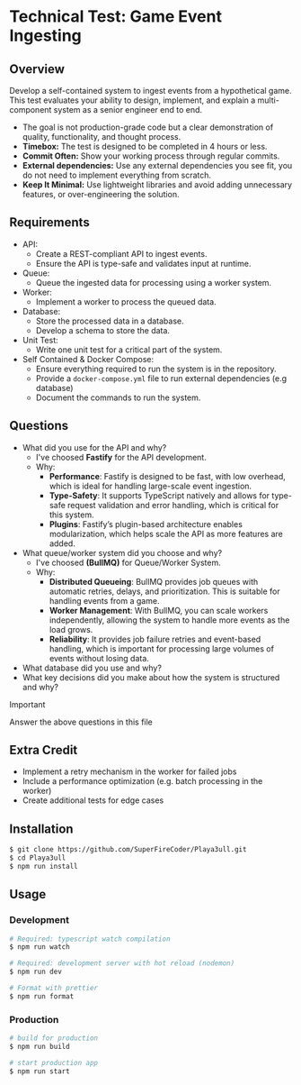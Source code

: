 # Technical Test: Game Event Ingesting
## Overview
Develop a self-contained system to ingest events from a hypothetical game.
This test evaluates your ability to design, implement, and explain a multi-component system as a senior engineer end to end.

- The goal is not production-grade code but a clear demonstration of quality, functionality, and thought process.
- **Timebox:** The test is designed to be completed in 4 hours or less.
- **Commit Often:** Show your working process through regular commits.
- **External dependencies:** Use any external dependencies you see fit, you do not need to implement everything from scratch.
- **Keep It Minimal:** Use lightweight libraries and avoid adding unnecessary features, or over-engineering the solution.

## Requirements
- API: 
  - Create a REST-compliant API to ingest events.
  - Ensure the API is type-safe and validates input at runtime.
- Queue:
  - Queue the ingested data for processing using a worker system.
- Worker:
  - Implement a worker to process the queued data.
- Database:
  - Store the processed data in a database.
  - Develop a schema to store the data.
- Unit Test:
  - Write one unit test for a critical part of the system.
- Self Contained & Docker Compose:
  - Ensure everything required to run the system is in the repository.
  - Provide a `docker-compose.yml` file to run external dependencies (e.g database)
  - Document the commands to run the system.

## Questions
- What did you use for the API and why?
  - I've choosed **Fastify** for the API development.
  - Why:
    - **Performance**: Fastify is designed to be fast, with low overhead, which is ideal for handling large-scale event ingestion.
    - **Type-Safety**: It supports TypeScript natively and allows for type-safe request validation and error handling, which is critical for this system.
    - **Plugins**: Fastify’s plugin-based architecture enables modularization, which helps scale the API as more features are added.
- What queue/worker system did you choose and why?
  - I've choosed **(BullMQ)** for Queue/Worker System.
  - Why:
    - **Distributed Queueing**: BullMQ provides job queues with automatic retries, delays, and prioritization. This is suitable for handling events from a game.
    - **Worker Management**: With BullMQ, you can scale workers independently, allowing the system to handle more events as the load grows.
    - **Reliability**: It provides job failure retries and event-based handling, which is important for processing large volumes of events without losing data.
- What database did you use and why?
- What key decisions did you make about how the system is structured and why?


> [!IMPORTANT]
> Answer the above questions in this file

## Extra Credit
- Implement a retry mechanism in the worker for failed jobs
- Include a performance optimization (e.g. batch processing in the worker)
- Create additional tests for edge cases

## Installation

```bash
$ git clone https://github.com/SuperFireCoder/Playa3ull.git
$ cd Playa3ull
$ npm run install
```

## Usage

### Development
```bash
# Required: typescript watch compilation
$ npm run watch

# Required: development server with hot reload (nodemon)
$ npm run dev

# Format with prettier
$ npm run format
```

### Production

```bash
# build for production
$ npm run build

# start production app
$ npm run start
```
